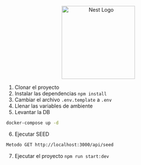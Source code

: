 <p align="center">
  <a href="http://nestjs.com/" target="blank"><img src="https://nestjs.com/img/logo-small.svg" width="200" alt="Nest Logo" /></a>
</p>

[circleci-image]: https://img.shields.io/circleci/build/github/nestjs/nest/master?token=abc123def456
[circleci-url]: https://circleci.com/gh/nestjs/nest

1. Clonar el proyecto
2. Instalar las dependencias `npm install`
3. Cambiar el archivo ``.env.template`` a ``.env``
4. Llenar las variables de ambiente
5. Levantar la DB
```bash
docker-compose up -d
```
6. Ejecutar SEED
```bash
Metodo GET http://localhost:3000/api/seed
```
7. Ejecutar el proyecto ```npm run start:dev```